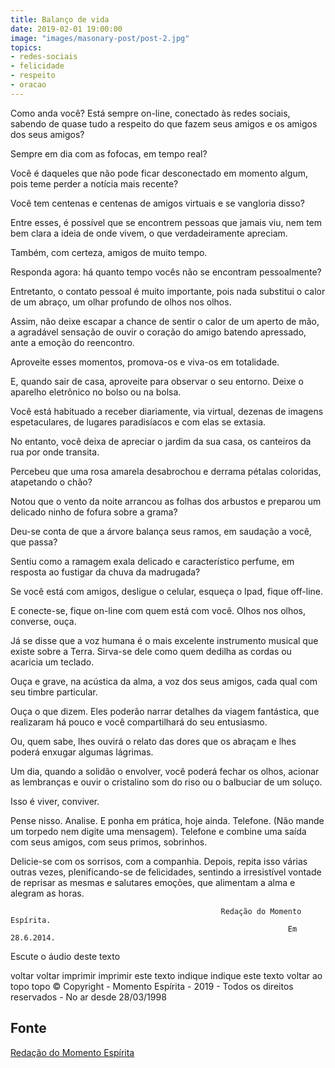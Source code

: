 ```yaml
---
title: Balanço de vida
date: 2019-02-01 19:00:00
image: "images/masonary-post/post-2.jpg"
topics: 
- redes-sociais
- felicidade
- respeito
- oracao
---
```


Como anda você? Está sempre on-line, conectado às redes sociais, sabendo de
quase tudo a respeito do que fazem seus amigos e os amigos dos seus amigos?

Sempre em dia com as fofocas, em tempo real?

Você é daqueles que não pode ficar desconectado em momento algum, pois teme
perder a notícia mais recente?

Você tem centenas e centenas de amigos virtuais e se vangloria disso?

Entre esses, é possível que se encontrem pessoas que jamais viu, nem tem bem
clara a ideia de onde vivem, o que verdadeiramente apreciam.

Também, com certeza, amigos de muito tempo.

Responda agora: há quanto tempo vocês não se encontram pessoalmente?

Entretanto, o contato pessoal é muito importante, pois nada substitui o calor
de um abraço, um olhar profundo de olhos nos olhos.

Assim, não deixe escapar a chance de sentir o calor de um aperto de mão, a
agradável sensação de ouvir o coração do amigo batendo apressado, ante a emoção
do reencontro.

Aproveite esses momentos, promova-os e viva-os em totalidade.

E, quando sair de casa, aproveite para observar o seu entorno. Deixe o aparelho
eletrônico no bolso ou na bolsa.

Você está habituado a receber diariamente, via virtual, dezenas de imagens
espetaculares, de lugares paradisíacos e com elas se extasia.

No entanto, você deixa de apreciar o jardim da sua casa, os canteiros da rua
por onde transita.

Percebeu que uma rosa amarela desabrochou e derrama pétalas coloridas,
atapetando o chão?

Notou que o vento da noite arrancou as folhas dos arbustos e preparou um
delicado ninho de fofura sobre a grama?

Deu-se conta de que a árvore balança seus ramos, em saudação a você, que passa?

Sentiu como a ramagem exala delicado e característico perfume, em resposta ao
fustigar da chuva da madrugada?

Se você está com amigos, desligue o celular, esqueça o Ipad, fique off-line.

E conecte-se, fique on-line com quem está com você. Olhos nos olhos, converse,
ouça.

Já se disse que a voz humana é o mais excelente instrumento musical que existe
sobre a Terra. Sirva-se dele como quem dedilha as cordas ou acaricia um
teclado.

Ouça e grave, na acústica da alma, a voz dos seus amigos, cada qual com seu
timbre particular.

Ouça o que dizem. Eles poderão narrar detalhes da viagem fantástica, que
realizaram há pouco e você compartilhará do seu entusiasmo.

Ou, quem sabe, lhes ouvirá o relato das dores que os abraçam e lhes poderá
enxugar algumas lágrimas.

Um dia, quando a solidão o envolver, você poderá fechar os olhos, acionar as
lembranças e ouvir o cristalino som do riso ou o balbuciar de um soluço.

Isso é viver, conviver.

Pense nisso. Analise. E ponha em prática, hoje ainda. Telefone. (Não mande um
torpedo nem digite uma mensagem). Telefone e combine uma saída com seus amigos,
com seus primos, sobrinhos.

Delicie-se com os sorrisos, com a companhia. Depois, repita isso várias outras
vezes, plenificando-se de felicidades, sentindo a irresistível vontade de
reprisar as mesmas e salutares emoções, que alimentam a alma e alegram as
horas.

                                                   Redação do Momento Espírita.
                                                                  Em 28.6.2014.

 

Escute o áudio deste texto

voltar voltar imprimir imprimir este texto indique indique este texto
voltar ao topo topo
© Copyright - Momento Espírita - 2019 - Todos os direitos reservados - No ar
desde 28/03/1998


## Fonte

[Redação do Momento Espírita](http://momento.com.br/pt/ler_texto.php?id=4174)
